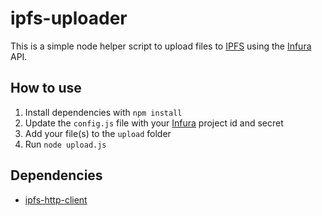 # ipfs-uploader
This is a simple node helper script to upload files to [IPFS](https://ipfs.io) using the [Infura](https://infura.io) API.

## How to use

1. Install dependencies with ``npm install``
2. Update the ``config.js`` file with your [Infura](https://infura.io) project id and secret
3. Add your file(s) to the ``upload`` folder
4. Run ``node upload.js``

## Dependencies 
- [ipfs-http-client](https://github.com/ipfs/js-ipfs/tree/master/packages/ipfs-http-client)